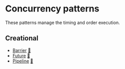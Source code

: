 # Concurrency patterns

These patterns manage the timing and order execution.

## Creational

 * [Barrier](barrier) [:notebook:](https://en.wikipedia.org/wiki/Barrier_(computer_science))
 * [Future](future) [:notebook:](https://en.wikipedia.org/wiki/Futures_and_promises)
 * [Pipeline](pipeline) [:notebook:](https://en.wikipedia.org/wiki/Pipeline_(software))
